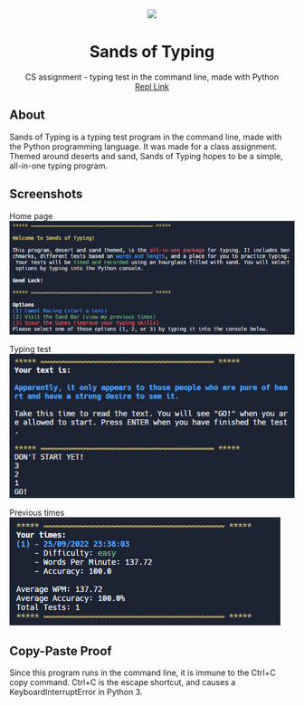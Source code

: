 <div align='center'>
<img src = 'https://user-images.githubusercontent.com/66485719/192171816-9d4e7d30-ed00-441e-8c7b-195bc990b109.png' width = 200px/>
<h1>Sands of Typing</h1>
CS assignment - typing test in the command line, made with Python<br/>
<a href = 'https://replit.com/@jerfara1/Sands-of-Typing?v=1'>Repl Link</a>
</div>

## About
Sands of Typing is a typing test program in the command line, made with the Python programming language. It was made for a class assignment. Themed around deserts and sand, Sands of Typing hopes to be a simple, all-in-one typing program.

## Screenshots
Home page<br/>
![image](https://github.com/jeffrey-zang/sands-of-typing/blob/main/img/image.png)

Typing test<br/>
![image_2](https://github.com/jeffrey-zang/sands-of-typing/blob/main/img/image_2.png)

Previous times<br/>
![image_3](https://github.com/jeffrey-zang/sands-of-typing/blob/main/img/image_3.png)

## Copy-Paste Proof
Since this program runs in the command line, it is immune to the Ctrl+C copy command. Ctrl+C is the escape shortcut, and causes a KeyboardInterruptError in Python 3.
